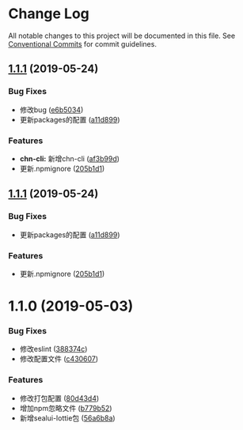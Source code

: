 # Change Log

All notable changes to this project will be documented in this file.
See [Conventional Commits](https://conventionalcommits.org) for commit guidelines.

## [1.1.1](https://github.com/SealUI/seal/compare/sealui-lottie@1.1.0...sealui-lottie@1.1.1) (2019-05-24)


### Bug Fixes

* 修改bug ([e6b5034](https://github.com/SealUI/seal/commit/e6b5034))
* 更新packages的配置 ([a11d899](https://github.com/SealUI/seal/commit/a11d899))


### Features

* **chn-cli:** 新增chn-cli ([af3b99d](https://github.com/SealUI/seal/commit/af3b99d))
* 更新.npmignore ([205b1d1](https://github.com/SealUI/seal/commit/205b1d1))





## [1.1.1](https://github.com/SealUI/seal/compare/sealui-lottie@1.1.0...sealui-lottie@1.1.1) (2019-05-24)


### Bug Fixes

* 更新packages的配置 ([a11d899](https://github.com/SealUI/seal/commit/a11d899))


### Features

* 更新.npmignore ([205b1d1](https://github.com/SealUI/seal/commit/205b1d1))





# 1.1.0 (2019-05-03)


### Bug Fixes

* 修改eslint ([388374c](https://github.com/SealUI/seal/commit/388374c))
* 修改配置文件 ([c430607](https://github.com/SealUI/seal/commit/c430607))


### Features

* 修改打包配置 ([80d43d4](https://github.com/SealUI/seal/commit/80d43d4))
* 增加npm忽略文件 ([b779b52](https://github.com/SealUI/seal/commit/b779b52))
* 新增sealui-lottie包 ([56a6b8a](https://github.com/SealUI/seal/commit/56a6b8a))
